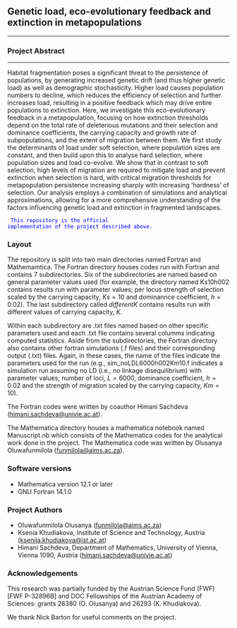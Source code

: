 ## Genetic load, eco-evolutionary feedback and extinction in metapopulations

___
### Project Abstract
___

Habitat fragmentation poses a significant threat to the persistence of populations, by generating increased genetic drift (and thus higher genetic load) as well as demographic stochasticity. Higher load causes population numbers to decline, which reduces the efficiency of selection and further increases load, resulting in a positive feedback which may drive entire populations to extinction. Here, we investigate this eco-evolutionary feedback in a metapopulation, focusing on how extinction thresholds depend on the total rate of deleterious mutations and their selection and dominance coefficients, the carrying capacity and growth rate of subpopulations, and the extent of migration between them. We first study the determinants of load under soft selection, where population sizes are constant, and then build upon this to analyse hard selection, where population sizes and load co-evolve. We show that in contrast to soft selection, high levels of migration are required to mitigate load and prevent extinction when selection is hard, with critical migration thresholds for metapopulation persistence increasing sharply with increasing ‘hardness’ of selection. Our analysis employs a combination of simulations and analytical approximations, allowing for a more comprehensive understanding of the factors influencing genetic load and extinction in fragmented landscapes.

<code style="color : blue"> This repository is the official implementation of the project described above.</code> 

### Layout

The repository is split into two main directories named Fortran and Mathemamtica. The Fortran directory houses codes run with Fortran and contains 7 subdirectories. Six of the subdirectories are named based on general parameter values used (for example, the directory named Ks10h002 contains results run with parameter values; per locus strength of selection scaled by the carrying capacity, $Ks = 10$ and dominannce coefficient, $h = 0.02$). The last subdirectory called $\textit{differentK}$ contains results run with different values  of carrying capacity, $K$. 

Within each subdirectory are .txt files named based on other specific parameters used and each .txt file contains several columms indicating computed statistics. Aside from the subdirectories, the Fortran directory also contains other fortran simulations (.f files) and their corresponding output (.txt) files. Again, in these cases, the name of the files indicate the parameters used for the run (e.g., sim_noLDL6000h002Km10.f indicates a simulation run assuming no LD (i.e., no linkage disequilibrium) with parameter values; number of loci, $L = 6000$, dominance coefficient, $h = 0.02$ and the strength of migration scaled by the carrying capacity, $Km = 10$). 

The Fortran codes were written by coauthor Himani Sachdeva (himani.sachdeva@univie.ac.at).

The Mathematica directory houses a mathematica notebook named Manuscript.nb which consists of the Mathematica codes for the analytical work done in the project. The Mathematica code was written by Olusanya Oluwafunmilola (funmilola@aims.ac.za).

### Software versions

* Mathematica version 12.1 or later
* GNU Fortran 14.1.0

### Project Authors

* Oluwafunmilola Olusanya (funmilola@aims.ac.za)
* Ksenia Khudiakova, Institute of Science and Technology, Austria (kseniia.khudiakova@ist.ac.at)
* Himani Sachdeva, Department of Mathematics, University of Vienna, Vienna 1090, Austria (himani.sachdeva@univie.ac.at)

### Acknowledgements

This research was partially funded by the Austrian Science Fund (FWF) [FWF P-32896B] and DOC Fellowships of the Austrian Academy of Sciences: grants 26380 (O. Olusanya) and 26293 (K. Khudiakova).

We thank Nick Barton for useful comments on the project.
